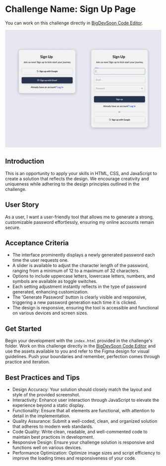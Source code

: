 # Challenge Name: Sign Up Page

You can work on this challenge directly in [BigDevSoon Code Editor](https://app.bigdevsoon.me/challenges/sign-up-page/browser).

![Sign Up Page Design](./design.png)

## Introduction

This is an opportunity to apply your skills in HTML, CSS, and JavaScript to create a solution that reflects the design. We encourage creativity and uniqueness while adhering to the design principles outlined in the challenge.

## User Story

As a user, I want a user-friendly tool that allows me to generate a strong, customizable password effortlessly, ensuring my online accounts remain secure.

## Acceptance Criteria

- The interface prominently displays a newly generated password each time the user requests one.
- A slider is available to adjust the character length of the password, ranging from a minimum of 12 to a maximum of 32 characters.
- Options to include uppercase letters, lowercase letters, numbers, and symbols are available as toggle switches.
- Each setting adjustment instantly reflects in the type of password generated, enhancing customization.
- The 'Generate Password' button is clearly visible and responsive, triggering a new password generation each time it is clicked.
- The design is responsive, ensuring the tool is accessible and functional on various devices and screen sizes.

## Get Started

Begin your development with the `index.html` provided in the challenge's folder. Work on this challenge directly in the [BigDevSoon Code Editor](https://app.bigdevsoon.me/challenges/sign-up-page/browser) and use the assets available to you and refer to the Figma design for visual guidelines. Push your boundaries and remember, perfection comes through practice and iteration.

## Best Practices and Tips

- Design Accuracy: Your solution should closely match the layout and style of the provided screenshot.
- Interactivity: Enhance user interaction through JavaScript to elevate the experience beyond a static display.
- Functionality: Ensure that all elements are functional, with attention to detail in the implementation.
- Quality Assurance: Submit a well-coded, clean, and organized solution that adheres to modern web standards.
- Code Quality: Write clean, readable, and well-commented code to maintain best practices in development.
- Responsive Design: Ensure your challenge solution is responsive and functions well on various devices.
- Performance Optimization: Optimize image sizes and script efficiency to improve the loading times and responsiveness of your code.
